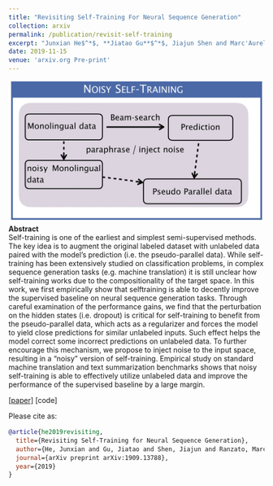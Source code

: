 ```yaml
---
title: "Revisiting Self-Training For Neural Sequence Generation"
collection: arxiv
permalink: /publication/revisit-self-training
excerpt: "Junxian He$^*$, **Jiatao Gu**$^*$, Jiajun Shen and Marc'Aurelio Ranzato"
date: 2019-11-15
venue: 'arxiv.org Pre-print'
---
```


![png](/images/self_training.jpg)<br>
**Abstract** <br>
Self-training is one of the earliest and simplest semi-supervised methods. The key
idea is to augment the original labeled dataset with unlabeled data paired with the
model’s prediction (i.e. the pseudo-parallel data). While self-training has been extensively studied on classification problems, in complex sequence generation tasks
(e.g. machine translation) it is still unclear how self-training works due to the compositionality of the target space. In this work, we first empirically show that selftraining is able to decently improve the supervised baseline on neural sequence
generation tasks. Through careful examination of the performance gains, we find
that the perturbation on the hidden states (i.e. dropout) is critical for self-training
to benefit from the pseudo-parallel data, which acts as a regularizer and forces the
model to yield close predictions for similar unlabeled inputs. Such effect helps
the model correct some incorrect predictions on unlabeled data. To further encourage this mechanism, we propose to inject noise to the input space, resulting
in a “noisy” version of self-training. Empirical study on standard machine translation and text summarization benchmarks shows that noisy self-training is able to
effectively utilize unlabeled data and improve the performance of the supervised
baseline by a large margin.

[[paper]](https://arxiv.org/pdf/1909.13788.pdf) [code]

Please cite as:
```bibtex
@article{he2019revisiting,
  title={Revisiting Self-Training for Neural Sequence Generation},
  author={He, Junxian and Gu, Jiatao and Shen, Jiajun and Ranzato, Marc'Aurelio},
  journal={arXiv preprint arXiv:1909.13788},
  year={2019}
}
```